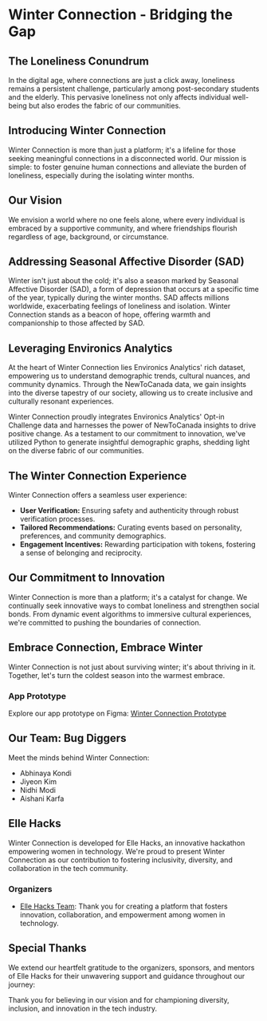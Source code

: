 # Winter Connection - Bridging the Gap

## The Loneliness Conundrum

In the digital age, where connections are just a click away, loneliness remains a persistent challenge, particularly among post-secondary students and the elderly. This pervasive loneliness not only affects individual well-being but also erodes the fabric of our communities.

## Introducing Winter Connection

Winter Connection is more than just a platform; it's a lifeline for those seeking meaningful connections in a disconnected world. Our mission is simple: to foster genuine human connections and alleviate the burden of loneliness, especially during the isolating winter months.

## Our Vision

We envision a world where no one feels alone, where every individual is embraced by a supportive community, and where friendships flourish regardless of age, background, or circumstance.

## Addressing Seasonal Affective Disorder (SAD)

Winter isn't just about the cold; it's also a season marked by Seasonal Affective Disorder (SAD), a form of depression that occurs at a specific time of the year, typically during the winter months. SAD affects millions worldwide, exacerbating feelings of loneliness and isolation. Winter Connection stands as a beacon of hope, offering warmth and companionship to those affected by SAD.

## Leveraging Environics Analytics

At the heart of Winter Connection lies Environics Analytics' rich dataset, empowering us to understand demographic trends, cultural nuances, and community dynamics. Through the NewToCanada data, we gain insights into the diverse tapestry of our society, allowing us to create inclusive and culturally resonant experiences.

Winter Connection proudly integrates Environics Analytics' Opt-in Challenge data and harnesses the power of NewToCanada insights to drive positive change. As a testament to our commitment to innovation, we've utilized Python to generate insightful demographic graphs, shedding light on the diverse fabric of our communities.

## The Winter Connection Experience

Winter Connection offers a seamless user experience:

- **User Verification:** Ensuring safety and authenticity through robust verification processes.
- **Tailored Recommendations:** Curating events based on personality, preferences, and community demographics.
- **Engagement Incentives:** Rewarding participation with tokens, fostering a sense of belonging and reciprocity.

## Our Commitment to Innovation

Winter Connection is more than a platform; it's a catalyst for change. We continually seek innovative ways to combat loneliness and strengthen social bonds. From dynamic event algorithms to immersive cultural experiences, we're committed to pushing the boundaries of connection.

## Embrace Connection, Embrace Winter

Winter Connection is not just about surviving winter; it's about thriving in it. Together, let's turn the coldest season into the warmest embrace.

### App Prototype
Explore our app prototype on Figma: [Winter Connection Prototype](https://www.figma.com/file/tNgLfgd8aRbC9iApetWXM9/Friendzy---App-UI-Kit-(Community)?type=design&node-id=224%3A157&mode=design&t=pdsHZNafy3YMj4sH-1)

## Our Team: Bug Diggers

Meet the minds behind Winter Connection:

- Abhinaya Kondi
- Jiyeon Kim
- Nidhi Modi
- Aishani Karfa

## Elle Hacks

Winter Connection is developed for Elle Hacks, an innovative hackathon empowering women in technology. We're proud to present Winter Connection as our contribution to fostering inclusivity, diversity, and collaboration in the tech community.

### Organizers
- [Elle Hacks Team](https://ellehacks.com/): Thank you for creating a platform that fosters innovation, collaboration, and empowerment among women in technology.

## Special Thanks

We extend our heartfelt gratitude to the organizers, sponsors, and mentors of Elle Hacks for their unwavering support and guidance throughout our journey:

Thank you for believing in our vision and for championing diversity, inclusion, and innovation in the tech industry.
